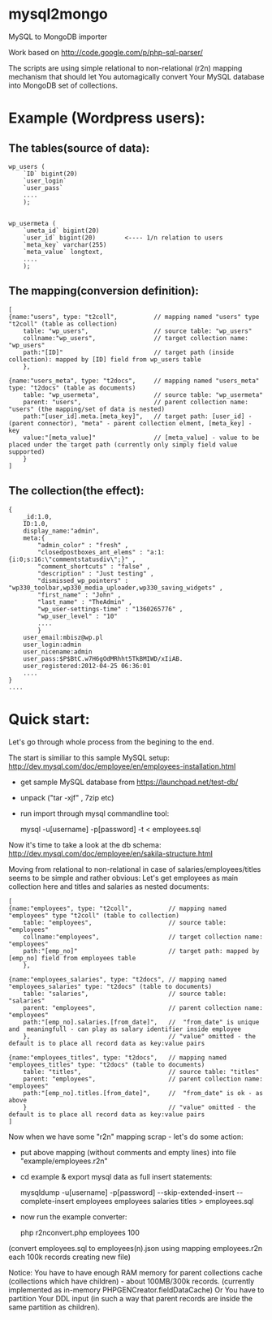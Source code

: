 mysql2mongo
===========

MySQL to MongoDB importer

Work based on http://code.google.com/p/php-sql-parser/


The scripts are using simple relational to non-relational (r2n) mapping mechanism that should let You automagically convert Your MySQL database into MongoDB set of collections.

Example (Wordpress users):
===========

The tables(source of data):
---

	wp_users (
	  	`ID` bigint(20) 
	  	`user_login`
	 	`user_pass`
		....
		);


	wp_usermeta (
	  	`umeta_id` bigint(20)
	  	`user_id` bigint(20)        <---- 1/n relation to users
	  	`meta_key` varchar(255) 
	  	`meta_value` longtext,
		....
		);


The mapping(conversion definition):
---


	[
	{name:"users", type: "t2coll", 			// mapping named "users" type "t2coll" (table as collection)
		table: "wp_users", 					// source table: "wp_users" 
		collname:"wp_users",				// target collection name: "wp_users"
		path:"[ID]"							// target path (inside collection): mapped by [ID] field from wp_users table
		},
											
	{name:"users_meta", type: "t2docs", 	// mapping named "users_meta" type: "t2docs" (table as documents)	
		table: "wp_usermeta",				// source table: "wp_usermeta" 
		parent: "users",					// parent collection name: "users" (the mapping/set of data is nested)
		path:"[user_id].meta.[meta_key]",	// target path: [user_id] - (parent connector), "meta" - parent collection elment, [meta_key] - key 
		value:"[meta_value]"				// [meta_value] - value to be placed under the target path (currently only simply field value supported)
		}
	]
 
 
The collection(the effect):
---
 
	{
		_id:1.0,
		ID:1.0,	
		display_name:"admin",
		meta:{ 
			"admin_color" : "fresh" , 
			"closedpostboxes_ant_elems" : "a:1:{i:0;s:16:\"commentstatusdiv\";}" , 
			"comment_shortcuts" : "false" , 
			"description" : "Just testing" , 
			"dismissed_wp_pointers" : "wp330_toolbar,wp330_media_uploader,wp330_saving_widgets" , 
			"first_name" : "John" , 
			"last_name" : "TheAdmin" , 
			"wp_user-settings-time" : "1360265776" , 
			"wp_user_level" : "10"
			....
			}
		user_email:mbisz@wp.pl
		user_login:admin
		user_nicename:admin
		user_pass:$P$BtC.w7H6gOdMRhht5TkBMIWD/xIiAB.
		user_registered:2012-04-25 06:36:01
		....
	} 
	.... 
 

Quick start:
===========

Let's go through whole process from the begining to the end. 

The start is similiar to this sample MySQL setup:
http://dev.mysql.com/doc/employee/en/employees-installation.html


- get sample MySQL database from https://launchpad.net/test-db/

- unpack ("tar -xjf" , 7zip etc) 

- run import through mysql commandline tool:

	mysql -u[username] -p[password] -t < employees.sql
	
	
Now it's time to take a look at the db schema: http://dev.mysql.com/doc/employee/en/sakila-structure.html
	
	
Moving from relational to non-relational in case of salaries/employees/titles seems to be simple and rather obvious:
Let's get employees as main collection here and titles and salaries as nested documents:

	[
	{name:"employees", type: "t2coll", 			// mapping named "employees" type "t2coll" (table to collection)
		table: "employees", 					// source table: "employees" 
		collname:"employees",					// target collection name: "employees"
		path:"[emp_no]"							// target path: mapped by [emp_no] field from employees table
		},	
		 
	{name:"employees_salaries", type: "t2docs", // mapping named "employees_salaries" type: "t2docs" (table to documents)	
		table: "salaries",						// source table: "salaries" 
		parent: "employees",					// parent collection name: "employees" 
		path:"[emp_no].salaries.[from_date]",	//  "from_date" is unique and  meaningfull - can play as salary identifier inside employee
		}, 										// "value" omitted - the default is to place all record data as key:value pairs
	
	{name:"employees_titles", type: "t2docs", 	// mapping named "employees_titles" type: "t2docs" (table to documents)	
		table: "titles",						// source table: "titles" 
		parent: "employees",					// parent collection name: "employees" 
		path:"[emp_no].titles.[from_date]",		//  "from_date" is ok - as above 
		} 										// "value" omitted - the default is to place all record data as key:value pairs
	]

Now when we have some "r2n" mapping scrap - let's do some action:

- put above mapping (without comments and empty lines) into file "example/employees.r2n"
- cd example & export mysql data as full insert statements:

	mysqldump -u[username] -p[password] --skip-extended-insert --complete-insert employees employees salaries titles > employees.sql
	
- now run the example converter:

	php r2nconvert.php employees 100
	
(convert employees.sql to employees(n).json using mapping employees.r2n each 100k records creating new file)	
	
Notice: You have to have enough RAM memory for parent collections cache (collections which have children) - about 100MB/300k records. 
(currently implemented as in-memory PHPGENCreator.fieldDataCache)
Or You have to partition Your DDL input (in such a way that parent records are inside the same partition as children).
	
	


